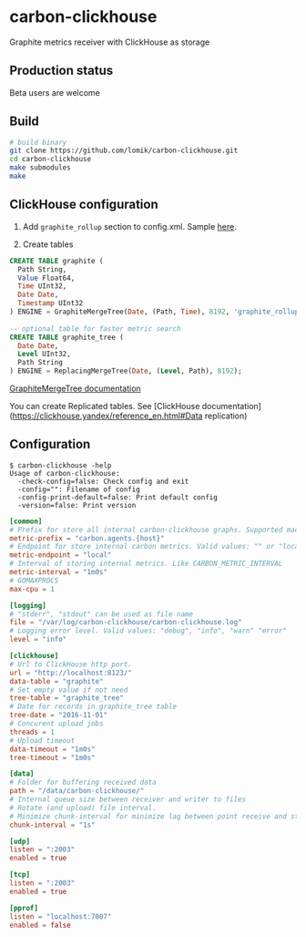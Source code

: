 # carbon-clickhouse
Graphite metrics receiver with ClickHouse as storage

## Production status
Beta users are welcome

## Build
```sh
# build binary
git clone https://github.com/lomik/carbon-clickhouse.git
cd carbon-clickhouse
make submodules
make
```

## ClickHouse configuration

1. Add `graphite_rollup` section to config.xml. Sample [here](https://github.com/yandex/ClickHouse/blob/master/dbms/src/Server/config.xml#L168).

2. Create tables
```sql
CREATE TABLE graphite ( 
  Path String,  
  Value Float64,  
  Time UInt32,  
  Date Date,  
  Timestamp UInt32
) ENGINE = GraphiteMergeTree(Date, (Path, Time), 8192, 'graphite_rollup');
 
-- optional table for faster metric search
CREATE TABLE graphite_tree (
  Date Date,  
  Level UInt32,  
  Path String
) ENGINE = ReplacingMergeTree(Date, (Level, Path), 8192);
```

[GraphiteMergeTree documentation](https://github.com/yandex/ClickHouse/blob/master/dbms/include/DB/DataStreams/GraphiteRollupSortedBlockInputStream.h)

You can create Replicated tables. See [ClickHouse documentation](https://clickhouse.yandex/reference_en.html#Data replication)

## Configuration
```
$ carbon-clickhouse -help
Usage of carbon-clickhouse:
  -check-config=false: Check config and exit
  -config="": Filename of config
  -config-print-default=false: Print default config
  -version=false: Print version
```

```toml
[common]
# Prefix for store all internal carbon-clickhouse graphs. Supported macroses: {host}
metric-prefix = "carbon.agents.{host}"
# Endpoint for store internal carbon metrics. Valid values: "" or "local", "tcp://host:port", "udp://host:port"
metric-endpoint = "local"
# Interval of storing internal metrics. Like CARBON_METRIC_INTERVAL
metric-interval = "1m0s"
# GOMAXPROCS
max-cpu = 1

[logging]
# "stderr", "stdout" can be used as file name
file = "/var/log/carbon-clickhouse/carbon-clickhouse.log"
# Logging error level. Valid values: "debug", "info", "warn" "error"
level = "info"

[clickhouse]
# Url to ClickHouse http port. 
url = "http://localhost:8123/"
data-table = "graphite"
# Set empty value if not need
tree-table = "graphite_tree"
# Date for records in graphite_tree table
tree-date = "2016-11-01"
# Concurent upload jobs
threads = 1
# Upload timeout
data-timeout = "1m0s"
tree-timeout = "1m0s"

[data]
# Folder for buffering received data
path = "/data/carbon-clickhouse/"
# Internal queue size between receiver and writer to files
# Rotate (and upload) file interval.
# Minimize chunk-interval for minimize lag between point receive and store
chunk-interval = "1s"

[udp]
listen = ":2003"
enabled = true

[tcp]
listen = ":2003"
enabled = true

[pprof]
listen = "localhost:7007"
enabled = false
```
